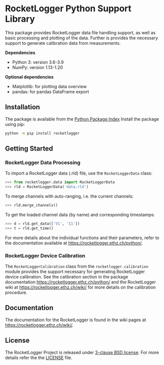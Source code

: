 # RocketLogger Python Support Library

This package provides RocketLogger data file handling support, as well as
basic processing and plotting of the data. Further is provides the necessary
support to generate calibration data from measurements.

**Dependencies**
* Python 3: version 3.6-3.9
* NumPy: version 1.13-1.20

**Optional dependencies**
* Matplotlib: for plotting data overview
* pandas: for pandas DataFrame export


## Installation

The package is available from the [Python Package Index](https://pypi.org)
Install the package using pip:
```bash
python -m pip install rocketlogger
```


## Getting Started

### RocketLogger Data Processing

To import a RocketLogger data (.rld) file, use the `RocketLoggerData` class:
```py
>>> from rocketlogger.data import RocketLoggerData
>>> rld = RocketLoggerData('data.rld')
```

To merge channels with auto-ranging, i.e. the current channels:
```py
>>> rld.merge_channels()
```

To get the loaded channel data (by name) and corresponding timestamps:
```py
>>> d = rld.get_data(['V1', 'I1'])
>>> t = rld.get_time()
```

For more details about the individual functions and their parameters, refer to
the documentation available at <https://rocketlogger.ethz.ch/python/>.


### RocketLogger Device Calibration

The `RocketLoggerCalibration` class from the `rocketlogger.calibration` module
provides the support necessary for generating RocketLogger device calibration.
See the calibration section in the package documentation
<https://rocketlogger.ethz.ch/python/> and the RocketLogger wiki at
<https://rocketlogger.ethz.ch/wiki/> for more details on the calibration
procedure.


## Documentation

The documentation for the RocketLogger is found in the wiki pages at
<https://rocketlogger.ethz.ch/wiki/>.


## License

The RocketLogger Project is released under [3-clause BSD license](https://opensource.org/licenses/BSD-3-Clause).
For more details refer the the [LICENSE](LICENSE) file.
